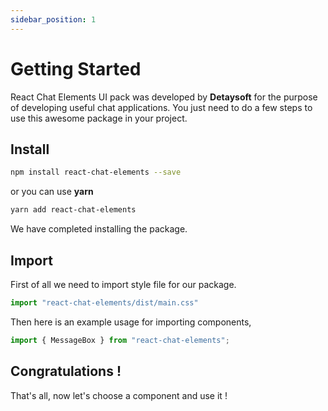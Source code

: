 ```yaml
---
sidebar_position: 1
---
```


# Getting Started

React Chat Elements UI pack was developed by **Detaysoft** for the purpose of developing useful chat applications. You just need to do a few steps to use this awesome package in your project.

## Install
```bash
npm install react-chat-elements --save
```
or you can use **yarn**
```bash
yarn add react-chat-elements
```

We have completed installing the package.

## Import

First of all we need to import style file for our package.

```jsx
import "react-chat-elements/dist/main.css"
```

Then here is an example usage for importing components,

```jsx
import { MessageBox } from "react-chat-elements";
```

## Congratulations !

That's all, now let's choose a component and use it !

